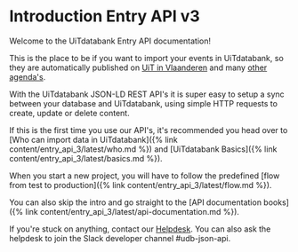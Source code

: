 ---
---

# Introduction Entry API v3

Welcome to the UiTdatabank Entry API documentation!

This is the place to be if you want to import your events in UiTdatabank, so they are automatically published on [UiT in Vlaanderen](https://www.uitinvlaanderen.be) and many [other agenda's](https://www.publiq.be/nl/publicatiekanalen).

With the UiTdatabank JSON-LD REST API's it is super easy to setup a sync between your database and UiTdatabank, using simple HTTP requests to create, update or delete content.

If this is the first time you use our API's, it's recommended you head over to [Who can import data in UiTdatabank]({% link content/entry_api_3/latest/who.md %}) and [UiTdatabank Basics]({% link content/entry_api_3/latest/basics.md %}).

When you start a new project, you will have to follow the predefined [flow from test to production]({% link content/entry_api_3/latest/flow.md %}).

You can also skip the intro and go straight to the [API documentation books]({% link content/entry_api_3/latest/api-documentation.md %}).

If you're stuck on anything, contact our [Helpdesk](mailto:vragen@uitdatabank.be). You can also ask the helpdesk to join the Slack developer channel #udb-json-api.
